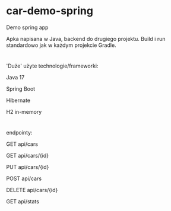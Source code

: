 # car-demo-spring
Demo spring app

Apka napisana w Java, backend do drugiego projektu. Build i run standardowo jak w każdym projekcie Gradle.
#
'Duże' użyte technologie/frameworki:

Java 17

Spring Boot

Hibernate

H2 in-memory
#
endpointy:

GET api/cars

GET api/cars/{id}

PUT api/cars/{id}

POST api/cars

DELETE api/cars/{id}

GET api/stats

